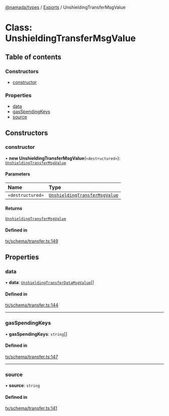 [@namada/types](../README.md) / [Exports](../modules.md) / UnshieldingTransferMsgValue

# Class: UnshieldingTransferMsgValue

## Table of contents

### Constructors

- [constructor](UnshieldingTransferMsgValue.md#constructor)

### Properties

- [data](UnshieldingTransferMsgValue.md#data)
- [gasSpendingKeys](UnshieldingTransferMsgValue.md#gasspendingkeys)
- [source](UnshieldingTransferMsgValue.md#source)

## Constructors

### constructor

• **new UnshieldingTransferMsgValue**(`«destructured»`): [`UnshieldingTransferMsgValue`](UnshieldingTransferMsgValue.md)

#### Parameters

| Name | Type |
| :------ | :------ |
| `«destructured»` | [`UnshieldingTransferMsgValue`](UnshieldingTransferMsgValue.md) |

#### Returns

[`UnshieldingTransferMsgValue`](UnshieldingTransferMsgValue.md)

#### Defined in

[tx/schema/transfer.ts:149](https://github.com/anoma/namada-interface/blob/fed376fb8f8e78431a4124d1835f659952e931ac/packages/types/src/tx/schema/transfer.ts#L149)

## Properties

### data

• **data**: [`UnshieldingTransferDataMsgValue`](UnshieldingTransferDataMsgValue.md)[]

#### Defined in

[tx/schema/transfer.ts:144](https://github.com/anoma/namada-interface/blob/fed376fb8f8e78431a4124d1835f659952e931ac/packages/types/src/tx/schema/transfer.ts#L144)

___

### gasSpendingKeys

• **gasSpendingKeys**: `string`[]

#### Defined in

[tx/schema/transfer.ts:147](https://github.com/anoma/namada-interface/blob/fed376fb8f8e78431a4124d1835f659952e931ac/packages/types/src/tx/schema/transfer.ts#L147)

___

### source

• **source**: `string`

#### Defined in

[tx/schema/transfer.ts:141](https://github.com/anoma/namada-interface/blob/fed376fb8f8e78431a4124d1835f659952e931ac/packages/types/src/tx/schema/transfer.ts#L141)
